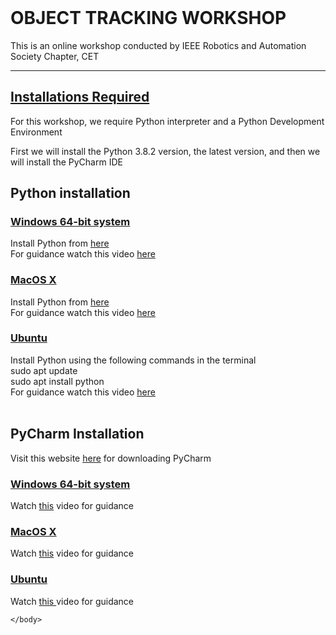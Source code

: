 <html>
    <header>
        <meta charset="UTF-8">
        <title>Object Tracking Workshop</title>
    </header>
    <body>
        <h1>OBJECT TRACKING WORKSHOP</h1>
        <p>This is an online workshop conducted by IEEE Robotics and Automation Society Chapter, CET</p><hr>
        <h2><u>Installations Required</u></h2>
        <p>For this workshop, we require Python interpreter and a Python Development Environment</p>
        <p>First we will install the Python 3.8.2 version, the latest version, and then we will install the PyCharm IDE</p>
        <h2><b>Python installation</b></h2>
        <h3><u>Windows 64-bit system</u></h3>
        <div>Install Python from <a href="https://www.python.org/downloads/" target="_blank">here</a></div>
        <div>For guidance watch this video <a href="https://www.youtube.com/watch?v=d3AT9EGp4iw&list=PLS1QulWo1RIa7D1O6skqDQ-JZ1GGHKK-K&index=2" target="_blank">here</a></div>
        <h3><u>MacOS X</u></h3>
        <div>Install Python from <a href="https://www.python.org/downloads/" target="_blank">here</a></div>
        <div>For guidance watch this video <a href="https://www.youtube.com/watch?v=0hGzGdRQeak&list=PL6NyNXuLviaoTJn4wKzsYD72dQK9SKMiq&index=5&t=296s" target="_blank">here</a></div>
        <h3><u>Ubuntu</u></h3>
        <div>Install Python using the following commands in the terminal</div>
        <div style="padding-left:10px background=color:#C0C0C0;">sudo apt update</div>
        <div style="padding-left:10px background=color:#C0C0C0;">sudo apt install python</div>
        <div>For guidance watch this video <a href="https://www.youtube.com/watch?v=BDGm8xQTlJg&list=PL6NyNXuLviaoTJn4wKzsYD72dQK9SKMiq&index=3&t=111s" target="_blank">here</a></div><br>
        <h2><b>PyCharm Installation</b></h2>
        <div>Visit this website <a href="https://www.jetbrains.com/pycharm/" target="_blank">here</a> for downloading PyCharm</div>
        <h3><u>Windows 64-bit system</u></h3>
        <div>Watch <a href="https://www.youtube.com/watch?v=SZUNUB6nz3g&list=PL6NyNXuLviaoTJn4wKzsYD72dQK9SKMiq&index=7&t=7s" target="_blank">this</a> video for guidance </div>
        <h3><u>MacOS X</u></h3>
        <div>Watch <a href="https://www.youtube.com/watch?v=mDqxeCqVsOg&list=PL6NyNXuLviaoTJn4wKzsYD72dQK9SKMiq&index=6&t=359s" target="_blank">this</a> video for guidance </div>
        <h3><u>Ubuntu</u></h3>
        <div>Watch <a href="https://www.youtube.com/watch?v=cVROiVgR_qg&list=PL6NyNXuLviaoTJn4wKzsYD72dQK9SKMiq&index=4&t=0s" target="_blank">this </a>video for guidance</div>
        
    </body>
</html>
